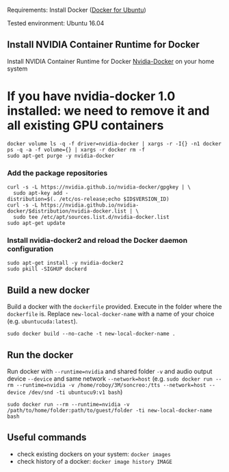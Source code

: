 Requirements: Install Docker ([Docker for Ubuntu])

Tested environment: Ubuntu 16.04

## Install NVIDIA Container Runtime for Docker 
Install NVIDIA Container Runtime for Docker [Nvidia-Docker] on your home system

# If you have nvidia-docker 1.0 installed: we need to remove it and all existing GPU containers
```
docker volume ls -q -f driver=nvidia-docker | xargs -r -I{} -n1 docker ps -q -a -f volume={} | xargs -r docker rm -f
sudo apt-get purge -y nvidia-docker
```
### Add the package repositories
```
curl -s -L https://nvidia.github.io/nvidia-docker/gpgkey | \
  sudo apt-key add -
distribution=$(. /etc/os-release;echo $ID$VERSION_ID)
curl -s -L https://nvidia.github.io/nvidia-docker/$distribution/nvidia-docker.list | \
  sudo tee /etc/apt/sources.list.d/nvidia-docker.list
sudo apt-get update
```

### Install nvidia-docker2 and reload the Docker daemon configuration
```
sudo apt-get install -y nvidia-docker2
sudo pkill -SIGHUP dockerd
```

## Build a new docker 
Build a docker with the `dockerfile` provided. Execute in the folder where the `dockerfile` is. Replace `new-local-docker-name` with a name of your choice (e.g. `ubuntucuda:latest`).
```
sudo docker build --no-cache -t new-local-docker-name .
```

## Run the docker 
Run docker with `--runtime=nvidia` and shared folder `-v` and audio output device `--device` and same network `--network=host` (e.g. `sudo docker run --rm --runtime=nvidia -v /home/roboy/3M/soncreo:/tts --network=host --device /dev/snd -ti ubuntucu9:v1 bash`)
```
sudo docker run --rm --runtime=nvidia -v /path/to/home/folder:path/to/guest/folder -ti new-local-docker-name bash
```

## Useful commands
- check existing dockers on your system: `docker images`
- check history of a docker: `docker image history IMAGE`

[Nvidia-Docker]: https://github.com/NVIDIA/nvidia-docker
[Docker for Ubuntu]: https://www.digitalocean.com/community/tutorials/how-to-install-and-use-docker-on-ubuntu-16-04

